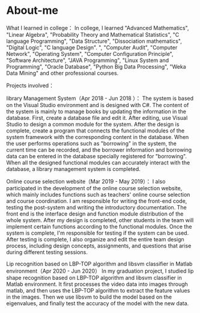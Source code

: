 # About-me

What I learned in college：
In college, I learned "Advanced Mathematics", "Linear Algebra", "Probability Theory and Mathematical Statistics", "C language Programming", "Data Structure", "Dissociation mathematics", "Digital Logic", "C language Design". ", "Computer Audit", "Computer Network", "Operating System", "Computer Configuration Principle", "Software Architecture", "JAVA Programming", "Linux System and Programming", "Oracle Database", "Python Big Data Processing", "Weka Data Mining" and other professional courses.


Projects involved：

library Management System（Apr 2018 - Jun 2018 ）：
The system is based on the Visual Studio environment and is designed with C#. The content of the system is mainly to manage books by updating the information in the database. First, create a database file and edit it. After editing, use Visual Studio to design a common module for the system. After the design is complete, create a program that connects the functional modules of the system framework with the corresponding content in the database. When the user performs operations such as "borrowing" in the system, the current time can be recorded, and the borrower information and borrowing data can be entered in the database specially registered for "borrowing". When all the designed functional modules can accurately interact with the database, a library management system is completed.

Online course selection website（Mar 2019 - May 2019）：
I also participated in the development of the online course selection website, which mainly includes functions such as teachers' online course selection and course coordination. I am responsible for writing the front-end code, testing the post-system and writing the introductory documentation. The front end is the interface design and function module distribution of the whole system. After my design is completed, other students in the team will implement certain functions according to the functional modules. Once the system is complete, I'm responsible for testing if the system can be used. After testing is complete, I also organize and edit the entire team design process, including design concepts, assignments, and questions that arise during different testing sessions.

Lip recognition based on LBP-TOP algorithm and libsvm classifier in Matlab environment（Apr 2020 - Jun 2020）
In my graduation project, I studied lip shape recognition based on LBP-TOP algorithm and libsvm classifier in Matlab environment. It first processes the video data into images through matlab, and then uses the LBP-TOP algorithm to extract the feature values in the images. Then we use libsvm to build the model based on the eigenvalues, and finally test the accuracy of the model with the new data.

